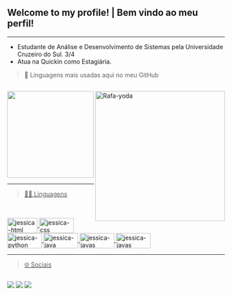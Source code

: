 ## <strong> Welcome to my profile! | Bem vindo ao meu perfil! </strong>
---
- Estudante de Análise e Desenvolvimento de Sistemas pela Universidade Cruzeiro do Sul. 3/4
- Atua na Quickin como Estagiária.

> 📍 Linguagens mais usadas aqui no meu GitHub
##
<img align="right" alt="Rafa-yoda" width="300em" heigth="100em" src="https://media2.giphy.com/media/FIZ1QC610AAhi/giphy.gif">
<div>
  <a href="https://github.com/JessicaMotta">
  <img height="200cm" src="https://github-readme-stats.vercel.app/api/top-langs/?username=JessicaMotta&layout=compact&langs_count=7&theme=dracula"/>
</div>
  
---
  > 👩‍💻 Linguagens 
  ##
 <div style="display: inline_block"><br>
    <img align="center" alt="jessica-html" height="35" width="70" src="https://img.shields.io/badge/HTML5-E34F26?style=for-the-badge&logo=html5&logoColor=white">
    <img align="center" alt="jessica-css" height="35" width="80" src="https://img.shields.io/badge/CSS3-1572B6?style=for-the-badge&logo=css3&logoColor=white">
    <img align="center" alt="jessica-python" height="35" width="80" src="https://img.shields.io/badge/Python-3776AB?style=for-the-badge&logo=python&logoColor=white">
    <img align="center" alt="jessica-java" height="35" width="80" src="https://img.shields.io/badge/Java-ED8B00?style=for-the-badge&logo=java&logoColor=white">
    <img align="center" alt="jessica-javas" height="35" width="80" src="https://img.shields.io/badge/JavaScript-323330?style=for-the-badge&logo=javascript&logoColor=F7DF1E">
    <img align="center" alt="jessica-javas" height="35" width="80" src="https://img.shields.io/badge/MySQL-005C84?style=for-the-badge&logo=mysql&logoColor=white">
</div>
  
---
  > 🌐 Sociais  
  ##
<div>
      <a href="https://www.linkedin.com/in/jessicamotabispo/" target="_blank"><img src="https://img.shields.io/badge/LinkedIn-0077B5?style=for-the-badge&logo=linkedin&logoColor=white" target="_blank"></a> 
      <a href="https://www.instagram.com/_jess_inc/" target="_blank"><img src="https://img.shields.io/badge/Instagram-E4405F?style=for-the-badge&logo=instagram&logoColor=white" target="_blank"></a> 
      <a href="https://discord.com/channels/@me"><img src="https://img.shields.io/badge/Discord-7289DA?style=for-the-badge&logo=discord&logoColor=white" target="_blank"></a>    
  </div>
 
